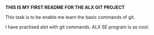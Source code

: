 **THIS IS MY FIRST README FOR THE ALX GIT PROJECT**

This task is to be enable me learn the basic commands of git. 

I have practised alot with git commands. ALX SE program is so cool.
